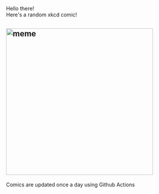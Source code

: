 Hello there! <br>Here's a random xkcd comic!<br>
## <img src="https://imgs.xkcd.com/comics/alien_observers.png" alt="meme" width="400"/><br>
Comics are updated once a day using Github Actions